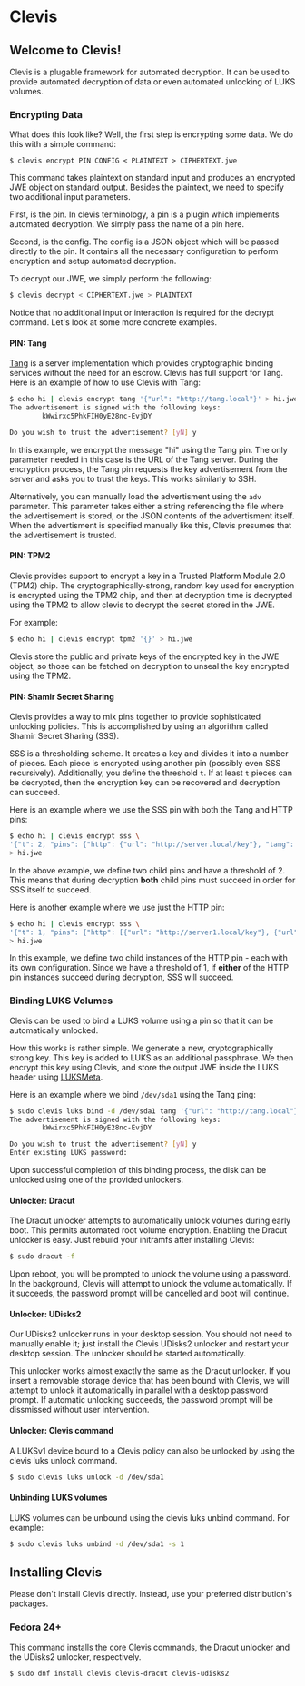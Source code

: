 # Clevis

## Welcome to Clevis!
Clevis is a plugable framework for automated decryption. It can be used to
provide automated decryption of data or even automated unlocking of LUKS
volumes.

### Encrypting Data

What does this look like? Well, the first step is encrypting some data. We do
this with a simple command:

    $ clevis encrypt PIN CONFIG < PLAINTEXT > CIPHERTEXT.jwe

This command takes plaintext on standard input and produces an encrypted JWE
object on standard output. Besides the plaintext, we need to specify two
additional input parameters.

First, is the pin. In clevis terminology, a pin is a plugin which implements
automated decryption. We simply pass the name of a pin here.

Second, is the config. The config is a JSON object which will be passed
directly to the pin. It contains all the necessary configuration to perform
encryption and setup automated decryption.

To decrypt our JWE, we simply perform the following:

```bash
$ clevis decrypt < CIPHERTEXT.jwe > PLAINTEXT
```

Notice that no additional input or interaction is required for the decrypt
command. Let's look at some more concrete examples.

#### PIN: Tang

[Tang](http://github.com/latchset/tang) is a server implementation which
provides cryptographic binding services without the need for an escrow.
Clevis has full support for Tang. Here is an example of how to use Clevis with
Tang:

```bash
$ echo hi | clevis encrypt tang '{"url": "http://tang.local"}' > hi.jwe
The advertisement is signed with the following keys:
        kWwirxc5PhkFIH0yE28nc-EvjDY

Do you wish to trust the advertisement? [yN] y
```

In this example, we encrypt the message "hi" using the Tang pin. The only
parameter needed in this case is the URL of the Tang server. During the
encryption process, the Tang pin requests the key advertisement from the
server and asks you to trust the keys. This works similarly to SSH.

Alternatively, you can manually load the advertisment using the `adv`
parameter. This parameter takes either a string referencing the file where the
advertisement is stored, or the JSON contents of the advertisment itself. When
the advertisment is specified manually like this, Clevis presumes that the
advertisement is trusted.

#### PIN: TPM2

Clevis provides support to encrypt a key in a Trusted Platform Module 2.0 (TPM2)
chip. The cryptographically-strong, random key used for encryption is encrypted
using the TPM2 chip, and then at decryption time is decrypted using the TPM2 to
allow clevis to decrypt the secret stored in the JWE.

For example:

```bash
$ echo hi | clevis encrypt tpm2 '{}' > hi.jwe
```

Clevis store the public and private keys of the encrypted key in the JWE object,
so those can be fetched on decryption to unseal the key encrypted using the TPM2.

#### PIN: Shamir Secret Sharing

Clevis provides a way to mix pins together to provide sophisticated unlocking
policies. This is accomplished by using an algorithm called Shamir Secret
Sharing (SSS).

SSS is a thresholding scheme. It creates a key and divides it into a number of
pieces. Each piece is encrypted using another pin (possibly even SSS
recursively). Additionally, you define the threshold `t`. If at least `t`
pieces can be decrypted, then the encryption key can be recovered and
decryption can succeed.

Here is an example where we use the SSS pin with both the Tang and HTTP pins:

```bash
$ echo hi | clevis encrypt sss \
'{"t": 2, "pins": {"http": {"url": "http://server.local/key"}, "tang": {"url": "http://tang.local"}}}' \
> hi.jwe
```

In the above example, we define two child pins and have a threshold of 2.
This means that during decryption **both** child pins must succeed in order for
SSS itself to succeed.

Here is another example where we use just the HTTP pin:

```bash
$ echo hi | clevis encrypt sss \
'{"t": 1, "pins": {"http": [{"url": "http://server1.local/key"}, {"url": "http://server1.local/key"}]}}' \
> hi.jwe
```

In this example, we define two child instances of the HTTP pin - each with its
own configuration. Since we have a threshold of 1, if **either** of the HTTP
pin instances succeed during decryption, SSS will succeed.

### Binding LUKS Volumes

Clevis can be used to bind a LUKS volume using a pin so that it can be
automatically unlocked.

How this works is rather simple. We generate a new, cryptographically strong
key. This key is added to LUKS as an additional passphrase. We then encrypt
this key using Clevis, and store the output JWE inside the LUKS header using
[LUKSMeta](http://github.com/latchset/luksmeta).

Here is an example where we bind `/dev/sda1` using the Tang ping:

```bash
$ sudo clevis luks bind -d /dev/sda1 tang '{"url": "http://tang.local"}'
The advertisement is signed with the following keys:
        kWwirxc5PhkFIH0yE28nc-EvjDY

Do you wish to trust the advertisement? [yN] y
Enter existing LUKS password:
```

Upon successful completion of this binding process, the disk can be unlocked
using one of the provided unlockers.

#### Unlocker: Dracut

The Dracut unlocker attempts to automatically unlock volumes during early
boot. This permits automated root volume encryption. Enabling the Dracut
unlocker is easy. Just rebuild your initramfs after installing Clevis:

```bash
$ sudo dracut -f
```

Upon reboot, you will be prompted to unlock the volume using a password. In
the background, Clevis will attempt to unlock the volume automatically. If it
succeeds, the password prompt will be cancelled and boot will continue.

#### Unlocker: UDisks2

Our UDisks2 unlocker runs in your desktop session. You should not need to
manually enable it; just install the Clevis UDisks2 unlocker and restart your
desktop session. The unlocker should be started automatically.

This unlocker works almost exactly the same as the Dracut unlocker. If you
insert a removable storage device that has been bound with Clevis, we will
attempt to unlock it automatically in parallel with a desktop password prompt.
If automatic unlocking succeeds, the password prompt will be dissmissed without
user intervention.

#### Unlocker: Clevis command

A LUKSv1 device bound to a Clevis policy can also be unlocked by using the clevis
luks unlock command.

```bash
$ sudo clevis luks unlock -d /dev/sda1
```

#### Unbinding LUKS volumes

LUKS volumes can be unbound using the clevis luks unbind command. For example:

```bash
$ sudo clevis luks unbind -d /dev/sda1 -s 1
```

## Installing Clevis

Please don't install Clevis directly. Instead, use your preferred
distribution's packages.

### Fedora 24+

This command installs the core Clevis commands, the Dracut unlocker and the
UDisks2 unlocker, respectively.

```bash
$ sudo dnf install clevis clevis-dracut clevis-udisks2
```
